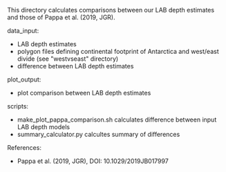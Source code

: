 This directory calculates comparisons between our LAB depth estimates and those of Pappa et al. (2019, JGR).

data_input:
- LAB depth estimates
- polygon files defining continental footprint of Antarctica and west/east divide (see "westvseast" directory)
- difference between LAB depth estimates

plot_output:
- plot comparison between LAB depth estimates

scripts: 
- make_plot_pappa_comparison.sh calculates difference between input LAB depth models
- summary_calculator.py calcultes summary of differences

References:
- Pappa et al. (2019, JGR), DOI: 10.1029/2019JB017997